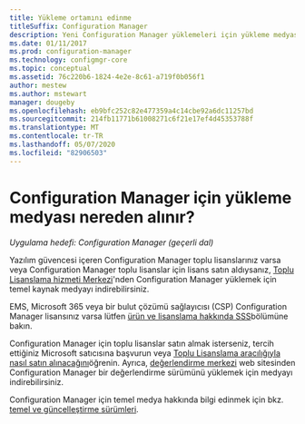 ```yaml
---
title: Yükleme ortamını edinme
titleSuffix: Configuration Manager
description: Yeni Configuration Manager yüklemeleri için yükleme medyası nerede bulunur.
ms.date: 01/11/2017
ms.prod: configuration-manager
ms.technology: configmgr-core
ms.topic: conceptual
ms.assetid: 76c220b6-1824-4e2e-8c61-a719f0b056f1
author: mestew
ms.author: mstewart
manager: dougeby
ms.openlocfilehash: eb9bfc252c82e477359a4c14cbe92a6dc11257bd
ms.sourcegitcommit: 214fb11771b61008271c6f21e17ef4d45353788f
ms.translationtype: MT
ms.contentlocale: tr-TR
ms.lasthandoff: 05/07/2020
ms.locfileid: "82906503"
---
```

# <a name="where-to-get-installation-media-for-configuration-manager"></a>Configuration Manager için yükleme medyası nereden alınır?

*Uygulama hedefi: Configuration Manager (geçerli dal)*

Yazılım güvencesi içeren Configuration Manager toplu lisanslarınız varsa veya Configuration Manager toplu lisanslar için lisans satın aldıysanız, [Toplu Lisanslama hizmeti Merkezi](https://www.microsoft.com/Licensing/servicecenter/default.aspx)'nden Configuration Manager yüklemek için temel kaynak medyayı indirebilirsiniz.   

EMS, Microsoft 365 veya bir bulut çözümü sağlayıcısı (CSP) Configuration Manager lisansınız varsa lütfen [ürün ve lisanslama hakkında SSS](../../../understand/product-and-licensing-faq.md#bkmk_csp)bölümüne bakın.

Configuration Manager için toplu lisanslar satın almak isterseniz, tercih ettiğiniz Microsoft satıcısına başvurun veya [Toplu Lisanslama aracılığıyla nasıl satın alınacağını](https://www.microsoft.com/Licensing/how-to-buy/how-to-buy.aspx)öğrenin. Ayrıca, [değerlendirme merkezi](https://www.microsoft.com/evalcenter/evaluate-system-center-configuration-manager-and-endpoint-protection) web sitesinden Configuration Manager bir değerlendirme sürümünü yüklemek için medyayı indirebilirsiniz.

Configuration Manager için temel medya hakkında bilgi edinmek için bkz. [temel ve güncelleştirme sürümleri](../../manage/updates.md#bkmk_Baselines).
